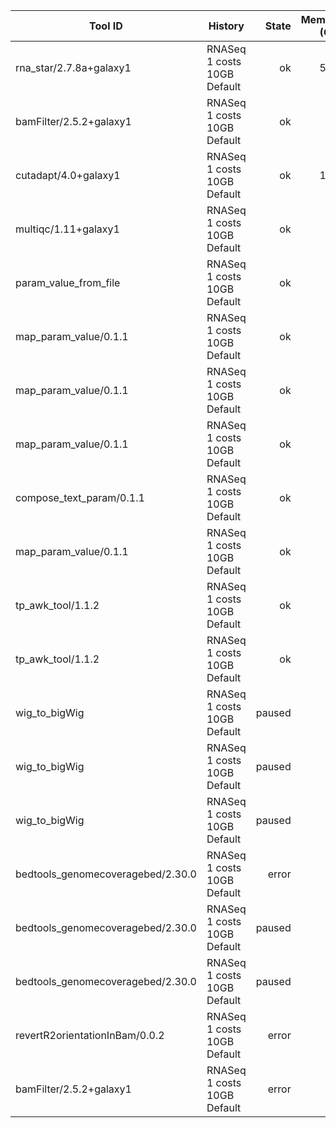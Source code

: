 | Tool ID | History | State | Memory (GB) | Runtime (sec)|
|---|---|---:|---:|---:|
| rna_star/2.7.8a+galaxy1 | RNASeq 1 costs 10GB Default | ok | 50.0 |  1740 |
| bamFilter/2.5.2+galaxy1 | RNASeq 1 costs 10GB Default | ok | 3.8 |  1380 |
| cutadapt/4.0+galaxy1 | RNASeq 1 costs 10GB Default | ok | 19.0 |   795 |
| multiqc/1.11+galaxy1 | RNASeq 1 costs 10GB Default | ok | 0.1 |     8 |
| param_value_from_file | RNASeq 1 costs 10GB Default | ok | 0.2 |     4 |
| map_param_value/0.1.1 | RNASeq 1 costs 10GB Default | ok | 0.2 |     4 |
| map_param_value/0.1.1 | RNASeq 1 costs 10GB Default | ok | 0.2 |     4 |
| map_param_value/0.1.1 | RNASeq 1 costs 10GB Default | ok | 0.2 |     4 |
| compose_text_param/0.1.1 | RNASeq 1 costs 10GB Default | ok | 0.2 |     4 |
| map_param_value/0.1.1 | RNASeq 1 costs 10GB Default | ok | 0.2 |     3 |
| tp_awk_tool/1.1.2 | RNASeq 1 costs 10GB Default | ok | 0.1 |     1 |
| tp_awk_tool/1.1.2 | RNASeq 1 costs 10GB Default | ok | 0.1 |     1 |
| wig_to_bigWig | RNASeq 1 costs 10GB Default | paused |  |  |
| wig_to_bigWig | RNASeq 1 costs 10GB Default | paused |  |  |
| wig_to_bigWig | RNASeq 1 costs 10GB Default | paused |  |  |
| bedtools_genomecoveragebed/2.30.0 | RNASeq 1 costs 10GB Default | error |  |  |
| bedtools_genomecoveragebed/2.30.0 | RNASeq 1 costs 10GB Default | paused |  |  |
| bedtools_genomecoveragebed/2.30.0 | RNASeq 1 costs 10GB Default | paused |  |  |
| revertR2orientationInBam/0.0.2 | RNASeq 1 costs 10GB Default | error |  |  |
| bamFilter/2.5.2+galaxy1 | RNASeq 1 costs 10GB Default | error |  |  |
